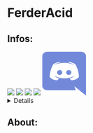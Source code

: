 <head>
 <link href="./styles/style.css" rel="stylesheet" />
</head>
<body>
<h1 class="title">FerderAcid</h1>
<h2>Infos:</h2>
<img src="https://shields.io/badge/folders-11-gold"> 
<img src="https://shields.io/badge/files-300%20+-yellowgreen">
<img src="https://shields.io/badge/filesize-8+mb-gold">
<img src="https://shields.io/badge/devs-Acid%20team+ferderplays-gold">
<a href="https://discord.gg/UMMWuXPxzt">
 <img src="./images/rsz_1r.png">
</a>
<details>
 <strong>How to build</strong>

> **__open the project in IntelliJ__**

> **__click on "file"__**

> **__then click on "project structure"__**

> **__once it opens go to "artifacts" and click the "+"__**

> **__then select "JAR" then "from modules with dependencies"__**

> **__then click "ok"__**

> **__then click "x" to leave the page__**

> **__click build and select "build artifacts__**

> **__then just wait till it builds__**
</details>
<h2>About:</h2>
<p class="about-par"></p>
</body>